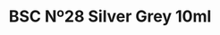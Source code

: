 ---
layout: product
title: "BSC Nº28 Silver Grey 10ml"
price: "330" 
desc: "Acrylic Laquer 10mL"
img_path: "/assets/img/RC038.webp"
brand: "AK "
available: false
special_offer: false
new: false
soon: false
cat: "020000"
subcat: "020200"
subsubcat: "020201"
sifra: "RC038"
popular: false
---